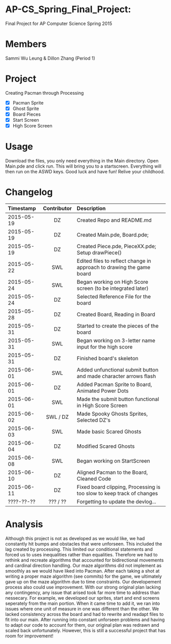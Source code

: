AP-CS_Spring_Final_Project:
===========================

Final Project for AP Computer Science Spring 2015

Members
=======
Sammi Wu Leung & Dillon Zhang (Period 1)

Project
=======
Creating Pacman through Processing
- [X] Pacman Sprite
- [X] Ghost Sprite
- [X] Board Pieces
- [X] Start Screen
- [X] High Score Screen

Usage
=====
Download the files, you only need everything in the Main directory. Open Main.pde and click run. This will bring you to a startscreen. Everything will then run on the ASWD keys. Good luck and have fun! Relive your childhood.

Changelog
=========
| Timestamp  | Contributor  | Description |
|:-----------|:------------:|:------------|
| 2015-05-19 | DZ           | Created Repo and README.md |  
| 2015-05-19 | DZ           | Created Main.pde, Board.pde; |
| 2015-05-19 | DZ           | Created Piece.pde, PieceXX.pde; Setup drawPiece() |
| 2015-05-22 | SWL          | Edited files to reflect change in approach to drawing the game board |
| 2015-05-24 | SWL          | Began working on High Score screen (to be integrated later) |
| 2015-05-24 | DZ           | Selected Reference File for the board |
| 2015-05-28 | DZ           | Created Board, Reading in Board |
| 2015-05-31 | DZ           | Started to create the pieces of the board |
| 2015-05-31 | SWL          | Began working on 3-letter name input for the high score |
| 2015-05-31 | DZ           | Finished board's skeleton |
| 2015-06-01 | SWL          | Added unfunctional submit button and made character arrows flash |
| 2015-06-01 | DZ           | Added Pacman Sprite to Board, Animated Power Dots |
| 2015-06-01 | SWL          | Made the submit button functional in High Score Screen |
| 2015-06-02 | SWL / DZ     | Made Spooky Ghosts Sprites, Selected DZ's |
| 2015-06-03 | SWL          | Made basic Scared Ghosts |
| 2015-06-04 | DZ           | Modified Scared Ghosts |
| 2015-06-08 | SWL          | Began working on StartScreen | 
| 2015-06-10 | DZ           | Aligned Pacman to the Board, Cleaned Code |
| 2015-06-11 | DZ           | Fixed board clipping, Processing is too slow to keep track of changes |
| ????-??-?? | ??? / ??     | Forgetting to update the devlog... |

Analysis
========
Although this project is not as developed as we would like, we had constantly hit bumps and obstacles that were unforseen. This included the lag created by processing. This limited our conditional statements and forced us to uses inequalities rather than equalities. Therefore we had to rethink and recreate algorithms that accounted for bidirectional movements and cardinal direction handling. Our maze algorithms did not implement as smoothly as we would have liked into Pacman. After each taking a shot at writing a proper maze algorithm (see commits) for the game, we ultimately gave up on the maze algorithm due to time constraints. Our developement process also could use improvement. With our strong original plan lacking any contingency, any issue that arised took far more time to address than nessecary. For example, we developed our sprites, start and end screens seperately from the main portion. When it came time to add it, we ran into issues where one unit of measure in one was different than the other. We lacked consistency across the board and had to rewrite and readapt files to fit into our main. After running into constant unforseen problems and having to adapt our code to account for them, our original plan was redrawn and scaled back unfortunately. However, this is still a successful project that has room for improvement!